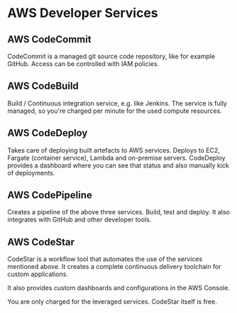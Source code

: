 # AWS Developer Services

## AWS CodeCommit

CodeCommit is a managed git source code repository, like for example GitHub. Access can be controlled with IAM policies.

## AWS CodeBuild

Build / Continuous integration service, e.g. like Jenkins. The service is fully managed, so you're charged per minute for the used compute resources.

## AWS CodeDeploy

Takes care of deploying built artefacts to AWS services. Deploys to EC2, Fargate (container service), Lambda and on-premise servers. CodeDeploy provides a dashboard where you can see that status and also manually kick of deployments.

## AWS CodePipeline

Creates a pipeline of the above three services. Build, test and deploy. It also integrates with GitHub and other developer tools.

## AWS CodeStar

CodeStar is a workflow tool that automates the use of the services mentioned above. It creates a complete continuous delivery toolchain for custom applications.

It also provides custom dashboards and configurations in the AWS Console.

You are only charged for the leveraged services. CodeStar itself is free.

## &#x20;
